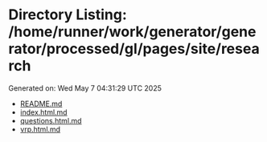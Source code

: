 # Directory Listing: /home/runner/work/generator/generator/processed/gl/pages/site/research
Generated on: Wed May  7 04:31:29 UTC 2025

- [README.md](README.md)
- [index.html.md](index.html.md)
- [questions.html.md](questions.html.md)
- [vrp.html.md](vrp.html.md)
